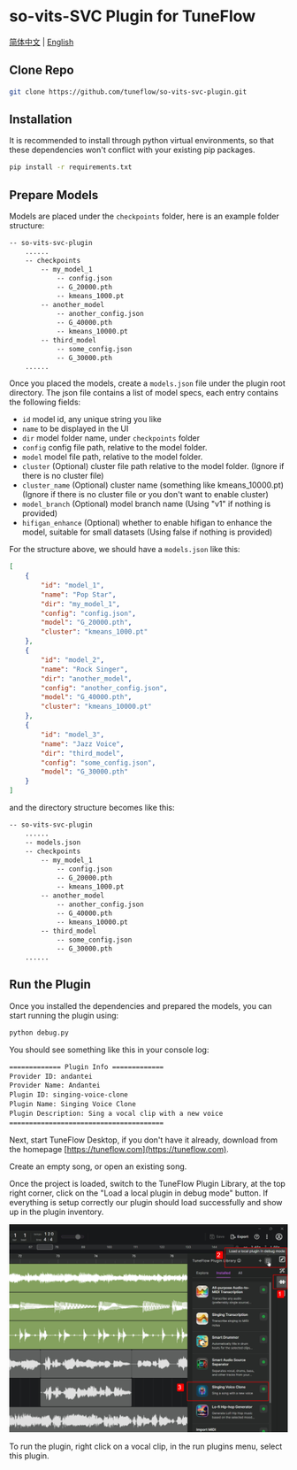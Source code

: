 # so-vits-SVC Plugin for TuneFlow

[简体中文](./README.zh.md) | [English](./README.md)

## Clone Repo

```bash
git clone https://github.com/tuneflow/so-vits-svc-plugin.git
```

## Installation

It is recommended to install through python virtual environments, so that these dependencies won't conflict with your existing pip packages.

```bash
pip install -r requirements.txt
```

## Prepare Models

Models are placed under the `checkpoints` folder, here is an example folder structure:

```
-- so-vits-svc-plugin
    ......
    -- checkpoints
        -- my_model_1
            -- config.json
            -- G_20000.pth
            -- kmeans_1000.pt
        -- another_model
            -- another_config.json
            -- G_40000.pth
            -- kmeans_10000.pt
        -- third_model
            -- some_config.json
            -- G_30000.pth
    ......
```

Once you placed the models, create a `models.json` file under the plugin root directory. The json file contains a list of model specs, each entry contains the following fields:

- `id` model id, any unique string you like
- `name` to be displayed in the UI
- `dir` model folder name, under `checkpoints` folder
- `config` config file path, relative to the model folder.
- `model` model file path, relative to the model folder.
- `cluster` (Optional) cluster file path relative to the model folder. (Ignore if there is no cluster file)
- `cluster_name` (Optional) cluster name (something like kmeans_10000.pt) (Ignore if there is no cluster file or you don't want to enable cluster)
- `model_branch` (Optional) model branch name (Using "v1" if nothing is provided)
- `hifigan_enhance` (Optional) whether to enable hifigan to enhance the model, suitable for small datasets (Using false if nothing is provided)

For the structure above, we should have a `models.json` like this:

```json
[
    {
        "id": "model_1",
        "name": "Pop Star",
        "dir": "my_model_1",
        "config": "config.json",
        "model": "G_20000.pth",
        "cluster": "kmeans_1000.pt"
    },
    {
        "id": "model_2",
        "name": "Rock Singer",
        "dir": "another_model",
        "config": "another_config.json",
        "model": "G_40000.pth",
        "cluster": "kmeans_10000.pt"
    },
    {
        "id": "model_3",
        "name": "Jazz Voice",
        "dir": "third_model",
        "config": "some_config.json",
        "model": "G_30000.pth"
    }
]
```
and the directory structure becomes like this:

```
-- so-vits-svc-plugin
    ......
    -- models.json
    -- checkpoints
        -- my_model_1
            -- config.json
            -- G_20000.pth
            -- kmeans_1000.pt
        -- another_model
            -- another_config.json
            -- G_40000.pth
            -- kmeans_10000.pt
        -- third_model
            -- some_config.json
            -- G_30000.pth
    ......
```

## Run the Plugin

Once you installed the dependencies and prepared the models, you can start running the plugin using:

```bash
python debug.py
```

You should see something like this in your console log:

```bash
============= Plugin Info =============
Provider ID: andantei
Provider Name: Andantei
Plugin ID: singing-voice-clone
Plugin Name: Singing Voice Clone
Plugin Description: Sing a vocal clip with a new voice
=======================================
```

Next, start TuneFlow Desktop, if you don't have it already, download from the homepage [https://tuneflow.com](https://tuneflow.com).

Create an empty song, or open an existing song.

Once the project is loaded, switch to the TuneFlow Plugin Library, at the top right corner, click on the "Load a local plugin in debug mode" button. If everything is setup correctly our plugin should load successfully and show up in the plugin inventory.

![Load local debug plugin](./images/load_plugin_en.jpg)

To run the plugin, right click on a vocal clip, in the run plugins menu, select this plugin.
